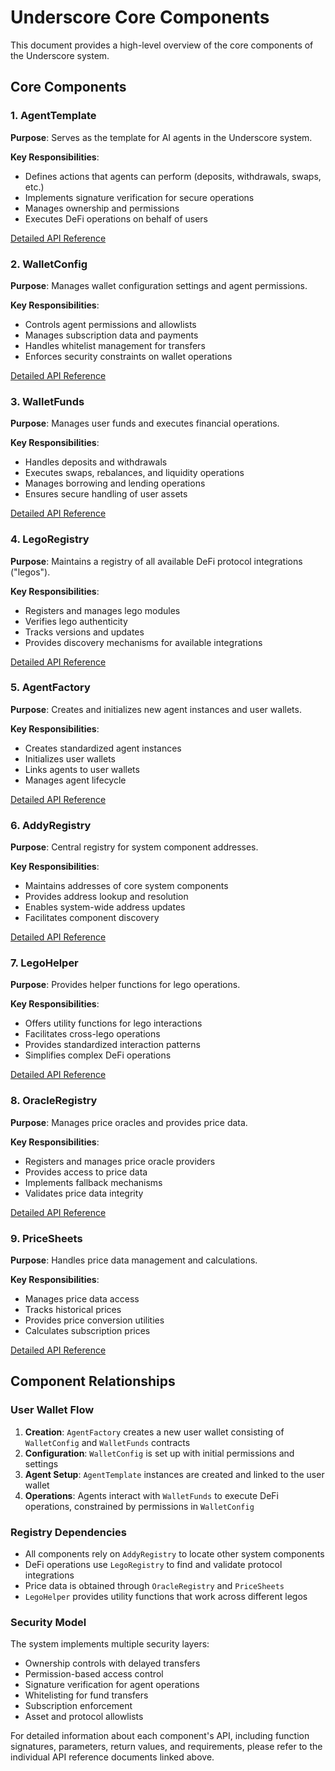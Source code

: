 # Underscore Core Components

This document provides a high-level overview of the core components of the Underscore system.

## Core Components

### 1. AgentTemplate

**Purpose**: Serves as the template for AI agents in the Underscore system.

**Key Responsibilities**:
- Defines actions that agents can perform (deposits, withdrawals, swaps, etc.)
- Implements signature verification for secure operations
- Manages ownership and permissions
- Executes DeFi operations on behalf of users

[Detailed API Reference](../api/AgentTemplate.md)

### 2. WalletConfig

**Purpose**: Manages wallet configuration settings and agent permissions.

**Key Responsibilities**:
- Controls agent permissions and allowlists
- Manages subscription data and payments
- Handles whitelist management for transfers
- Enforces security constraints on wallet operations

[Detailed API Reference](../api/WalletConfig.md)

### 3. WalletFunds

**Purpose**: Manages user funds and executes financial operations.

**Key Responsibilities**:
- Handles deposits and withdrawals
- Executes swaps, rebalances, and liquidity operations
- Manages borrowing and lending operations
- Ensures secure handling of user assets

[Detailed API Reference](../api/WalletFunds.md)

### 4. LegoRegistry

**Purpose**: Maintains a registry of all available DeFi protocol integrations ("legos").

**Key Responsibilities**:
- Registers and manages lego modules
- Verifies lego authenticity
- Tracks versions and updates
- Provides discovery mechanisms for available integrations

[Detailed API Reference](../api/LegoRegistry.md)

### 5. AgentFactory

**Purpose**: Creates and initializes new agent instances and user wallets.

**Key Responsibilities**:
- Creates standardized agent instances
- Initializes user wallets
- Links agents to user wallets
- Manages agent lifecycle

[Detailed API Reference](../api/AgentFactory.md)

### 6. AddyRegistry

**Purpose**: Central registry for system component addresses.

**Key Responsibilities**:
- Maintains addresses of core system components
- Provides address lookup and resolution
- Enables system-wide address updates
- Facilitates component discovery

[Detailed API Reference](../api/AddyRegistry.md)

### 7. LegoHelper

**Purpose**: Provides helper functions for lego operations.

**Key Responsibilities**:
- Offers utility functions for lego interactions
- Facilitates cross-lego operations
- Provides standardized interaction patterns
- Simplifies complex DeFi operations

[Detailed API Reference](../api/LegoHelper.md)

### 8. OracleRegistry

**Purpose**: Manages price oracles and provides price data.

**Key Responsibilities**:
- Registers and manages price oracle providers
- Provides access to price data
- Implements fallback mechanisms
- Validates price data integrity

[Detailed API Reference](../api/OracleRegistry.md)

### 9. PriceSheets

**Purpose**: Handles price data management and calculations.

**Key Responsibilities**:
- Manages price data access
- Tracks historical prices
- Provides price conversion utilities
- Calculates subscription prices

[Detailed API Reference](../api/PriceSheets.md)

## Component Relationships

### User Wallet Flow

1. **Creation**: `AgentFactory` creates a new user wallet consisting of `WalletConfig` and `WalletFunds` contracts
2. **Configuration**: `WalletConfig` is set up with initial permissions and settings
3. **Agent Setup**: `AgentTemplate` instances are created and linked to the user wallet
4. **Operations**: Agents interact with `WalletFunds` to execute DeFi operations, constrained by permissions in `WalletConfig`

### Registry Dependencies

- All components rely on `AddyRegistry` to locate other system components
- DeFi operations use `LegoRegistry` to find and validate protocol integrations
- Price data is obtained through `OracleRegistry` and `PriceSheets`
- `LegoHelper` provides utility functions that work across different legos

### Security Model

The system implements multiple security layers:
- Ownership controls with delayed transfers
- Permission-based access control
- Signature verification for agent operations
- Whitelisting for fund transfers
- Subscription enforcement
- Asset and protocol allowlists

For detailed information about each component's API, including function signatures, parameters, return values, and requirements, please refer to the individual API reference documents linked above. 